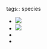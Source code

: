 tags:: species

- ![](https://jade-gentle-pony-196.mypinata.cloud/ipfs/bafkreibkh222ozvsaqw27qyatqp6nrhf4hl7e6yftgvigobj2y3l3w2gou)
- ![](https://jade-gentle-pony-196.mypinata.cloud/ipfs/bafybeigxmb3ueptmztraamjb2w3q5gdd7wcwyyy5rbtz2oh6zbfl5xl63u)
-
-
